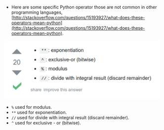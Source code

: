 * Here are some specific Python operator those are not common in other programming languages, [http://stackoverflow.com/questions/15193927/what-does-these-operators-mean-python](http://stackoverflow.com/questions/15193927/what-does-these-operators-mean-python).

![./20161118-0245-cet-specific-python-operator-1.png](./20161118-0245-cet-specific-python-operator-1.png)

* `%` used for modulus.
* `**` used for exponentiation.
* `//` used for divide with integral result (discard remainder).
* `^` used for exclusive - or (bitwise).